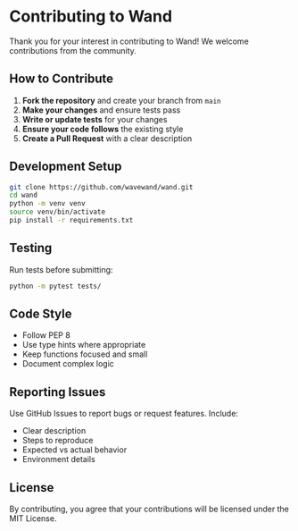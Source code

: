 # Contributing to Wand

Thank you for your interest in contributing to Wand! We welcome contributions from the community.

## How to Contribute

1. **Fork the repository** and create your branch from `main`
2. **Make your changes** and ensure tests pass
3. **Write or update tests** for your changes
4. **Ensure your code follows** the existing style
5. **Create a Pull Request** with a clear description

## Development Setup

```bash
git clone https://github.com/wavewand/wand.git
cd wand
python -m venv venv
source venv/bin/activate
pip install -r requirements.txt
```

## Testing

Run tests before submitting:
```bash
python -m pytest tests/
```

## Code Style

- Follow PEP 8
- Use type hints where appropriate
- Keep functions focused and small
- Document complex logic

## Reporting Issues

Use GitHub Issues to report bugs or request features. Include:
- Clear description
- Steps to reproduce
- Expected vs actual behavior
- Environment details

## License

By contributing, you agree that your contributions will be licensed under the MIT License.

